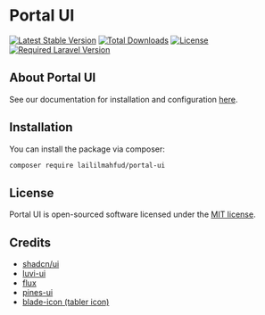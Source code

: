 # Portal UI
[![Latest Stable Version](https://poser.pugx.org/laililmahfud/portal-ui/v/stable)](https://packagist.org/packages/laililmahfud/portal-ui)
[![Total Downloads](https://poser.pugx.org/laililmahfud/portal-ui/downloads)](https://packagist.org/packages/laililmahfud/portal-ui)
[![License](https://poser.pugx.org/laililmahfud/portal-ui/license)](https://packagist.org/packages/laililmahfud/portal-ui)
[![Required Laravel Version](https://img.shields.io/badge/Laravel-%E2%89%A510-ff2d20?style=flat-square&logo=laravel)](https://packagist.org/packages/laililmahfud/portal-ui)


## About Portal UI
See our documentation for installation and configuration [here](https://muhammadlailil.github.io/portal-docs/portal-ui/index.html).

## Installation

You can install the package via composer:

```bash
composer require laililmahfud/portal-ui
```

## License

Portal UI is open-sourced software licensed under the [MIT license](https://opensource.org/licenses/MIT).

## Credits

- [shadcn/ui](https://ui.shadcn.com)
- [luvi-ui](https://laravel-luvi.com)
- [flux](https://fluxui.dev)
- [pines-ui](https://devdojo.com/pines)
- [blade-icon (tabler icon)](https://blade-ui-kit.com/blade-icons)